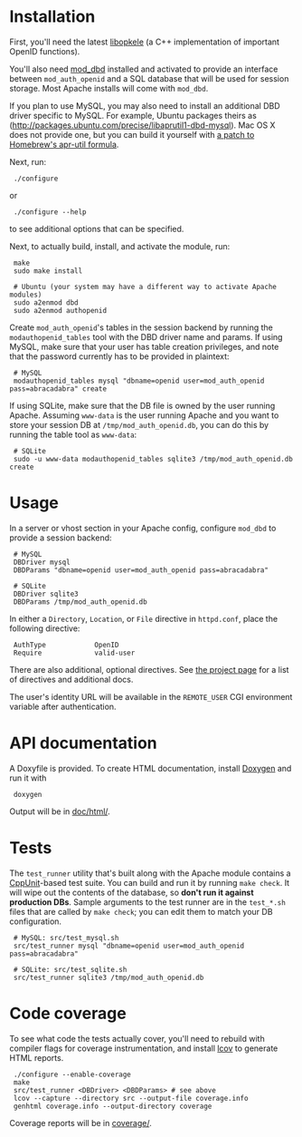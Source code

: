# Installation

First, you'll need the latest [libopkele](http://kin.klever.net/libopkele) (a C++ implementation of important OpenID functions).

You'll also need [mod_dbd](http://httpd.apache.org/docs/current/mod/mod_dbd.html) installed and activated to provide an interface between `mod_auth_openid` and a SQL database that will be used for session storage. Most Apache installs will come with `mod_dbd`.

If you plan to use MySQL, you may also need to install an additional DBD driver specific to MySQL. For example, Ubuntu packages theirs as (http://packages.ubuntu.com/precise/libaprutil1-dbd-mysql). Mac OS X does not provide one, but you can build it yourself with [a patch to Homebrew's apr-util formula](https://github.com/Homebrew/homebrew-dupes/pull/257).

Next, run:

     ./configure

or 

     ./configure --help

to see additional options that can be specified.

Next, to actually build, install, and activate the module, run:

     make
     sudo make install

     # Ubuntu (your system may have a different way to activate Apache modules)
     sudo a2enmod dbd
     sudo a2enmod authopenid

Create `mod_auth_openid`'s tables in the session backend by running the `modauthopenid_tables` tool with the DBD driver name and params. If using MySQL, make sure that your user has table creation privileges, and note that the password currently has to be provided in plaintext:
     
     # MySQL
     modauthopenid_tables mysql "dbname=openid user=mod_auth_openid pass=abracadabra" create

If using SQLite, make sure that the DB file is owned by the user running Apache. Assuming `www-data` is the user running Apache and you want to store your session DB at `/tmp/mod_auth_openid.db`, you can do this by running the table tool as `www-data`:

     # SQLite
     sudo -u www-data modauthopenid_tables sqlite3 /tmp/mod_auth_openid.db create

# Usage

In a server or vhost section in your Apache config, configure `mod_dbd` to provide a session backend:

     # MySQL
     DBDriver mysql
     DBDParams "dbname=openid user=mod_auth_openid pass=abracadabra"

     # SQLite
     DBDriver sqlite3
     DBDParams /tmp/mod_auth_openid.db

In either a `Directory`, `Location`, or `File` directive in `httpd.conf`, place the following directive:

     AuthType            OpenID
     Require             valid-user

There are also additional, optional directives.  See [the project page](http://findingscience.com/mod_auth_openid) for a list of directives and additional docs.

The user's identity URL will be available in the `REMOTE_USER` CGI environment variable after authentication.

# API documentation

A Doxyfile is provided. To create HTML documentation, install [Doxygen](http://www.doxygen.org/) and run it with

     doxygen

Output will be in [doc/html/](doc/html/).

# Tests

The `test_runner` utility that's built along with the Apache module contains a [CppUnit](http://cppunit.sourceforge.net/)-based test suite. You can build and run it by running `make check`. It will wipe out the contents of the database, so **don't run it against production DBs**. Sample arguments to the test runner are in the `test_*.sh` files that are called by `make check`; you can edit them to match your DB configuration.

     # MySQL: src/test_mysql.sh
     src/test_runner mysql "dbname=openid user=mod_auth_openid pass=abracadabra"

     # SQLite: src/test_sqlite.sh
     src/test_runner sqlite3 /tmp/mod_auth_openid.db

# Code coverage

To see what code the tests actually cover, you'll need to rebuild with compiler flags for coverage instrumentation, and install [lcov](http://ltp.sourceforge.net/coverage/lcov.php) to generate HTML reports.

     ./configure --enable-coverage
     make
     src/test_runner <DBDriver> <DBDParams> # see above
     lcov --capture --directory src --output-file coverage.info
     genhtml coverage.info --output-directory coverage

Coverage reports will be in [coverage/](coverage/).
